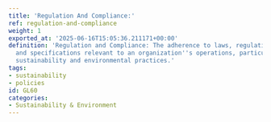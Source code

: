 ```yaml
---
title: 'Regulation And Compliance:'
ref: regulation-and-compliance
weight: 1
exported_at: '2025-06-16T15:05:36.211171+00:00'
definition: 'Regulation and Compliance: The adherence to laws, regulations, guidelines,
  and specifications relevant to an organization''s operations, particularly concerning
  sustainability and environmental practices.'
tags:
- sustainability
- policies
id: GL60
categories:
- Sustainability & Environment
---
```


